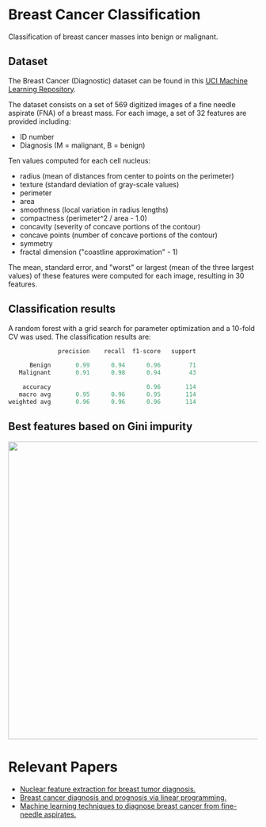 # Breast Cancer Classification
Classification of breast cancer masses into benign or malignant.

## Dataset
The Breast Cancer (Diagnostic) dataset can be found in this [UCI Machine Learning Repository](https://archive.ics.uci.edu/ml/datasets/Breast+Cancer+Wisconsin+%28Diagnostic%29).

The dataset consists on a set of 569 digitized images of a fine needle aspirate (FNA) of a breast mass. For each image, a set of 32 features are provided including:

* ID number 
* Diagnosis (M = malignant, B = benign)

Ten values computed for each cell nucleus:

* radius (mean of distances from center to points on the perimeter)
* texture (standard deviation of gray-scale values)
* perimeter
* area
* smoothness (local variation in radius lengths)
* compactness (perimeter^2 / area - 1.0)
* concavity (severity of concave portions of the contour)
* concave points (number of concave portions of the contour)
* symmetry
* fractal dimension ("coastline approximation" - 1)

The mean, standard error, and "worst" or largest (mean of the three largest values) of these features were computed for each image, resulting in 30 features.

## Classification results
A random forest with a grid search for parameter optimization and a 10-fold CV was used. The classification results are:

```python
              precision    recall  f1-score   support

      Benign       0.99      0.94      0.96        71
   Malignant       0.91      0.98      0.94        43

    accuracy                           0.96       114
   macro avg       0.95      0.96      0.95       114
weighted avg       0.96      0.96      0.96       114

```

## Best features based on Gini impurity

<p align="center">
    <img width="600" src="https://github.com/MariaGoniIba/Breast-Cancer-Diagnosis/blob/main/FeatureImportance.png">
</p>

# Relevant Papers
* [Nuclear feature extraction for breast tumor diagnosis.](https://www.spiedigitallibrary.org/conference-proceedings-of-spie/1905/1/Nuclear-feature-extraction-for-breast-tumor-diagnosis/10.1117/12.148698.short)
* [Breast cancer diagnosis and prognosis via linear programming.](https://pubsonline.informs.org/doi/abs/10.1287/opre.43.4.570)
* [Machine learning techniques to diagnose breast cancer from fine-needle aspirates.](https://www.sciencedirect.com/science/article/abs/pii/030438359490099X)
